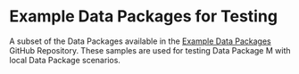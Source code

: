 # Example Data Packages for Testing

A subset of the Data Packages available in the [Example Data Packages](https://github.com/frictionlessdata/example-data-packages) GitHub Repository. These samples are used for testing Data Package M with local Data Package scenarios.